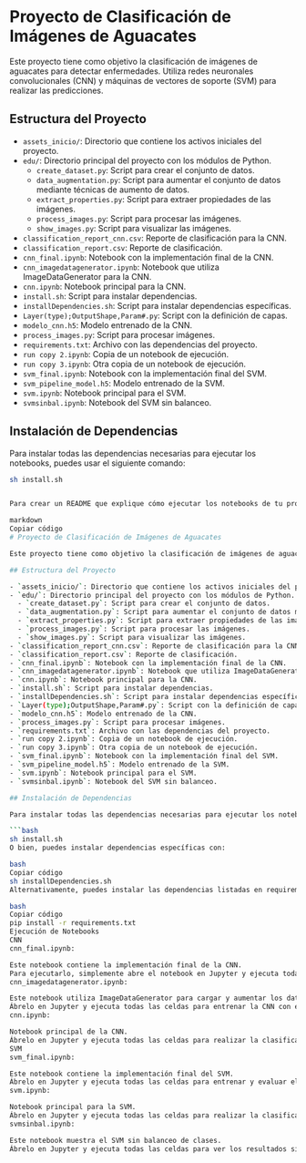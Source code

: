 # Proyecto de Clasificación de Imágenes de Aguacates

Este proyecto tiene como objetivo la clasificación de imágenes de aguacates para detectar enfermedades. Utiliza redes neuronales convolucionales (CNN) y máquinas de vectores de soporte (SVM) para realizar las predicciones.

## Estructura del Proyecto

- `assets_inicio/`: Directorio que contiene los activos iniciales del proyecto.
- `edu/`: Directorio principal del proyecto con los módulos de Python.
  - `create_dataset.py`: Script para crear el conjunto de datos.
  - `data_augmentation.py`: Script para aumentar el conjunto de datos mediante técnicas de aumento de datos.
  - `extract_properties.py`: Script para extraer propiedades de las imágenes.
  - `process_images.py`: Script para procesar las imágenes.
  - `show_images.py`: Script para visualizar las imágenes.
- `classification_report_cnn.csv`: Reporte de clasificación para la CNN.
- `classification_report.csv`: Reporte de clasificación.
- `cnn_final.ipynb`: Notebook con la implementación final de la CNN.
- `cnn_imagedatagenerator.ipynb`: Notebook que utiliza ImageDataGenerator para la CNN.
- `cnn.ipynb`: Notebook principal para la CNN.
- `install.sh`: Script para instalar dependencias.
- `installDependencies.sh`: Script para instalar dependencias específicas.
- `Layer(type);OutputShape,Param#.py`: Script con la definición de capas.
- `modelo_cnn.h5`: Modelo entrenado de la CNN.
- `process_images.py`: Script para procesar imágenes.
- `requirements.txt`: Archivo con las dependencias del proyecto.
- `run copy 2.ipynb`: Copia de un notebook de ejecución.
- `run copy 3.ipynb`: Otra copia de un notebook de ejecución.
- `svm_final.ipynb`: Notebook con la implementación final del SVM.
- `svm_pipeline_model.h5`: Modelo entrenado de la SVM.
- `svm.ipynb`: Notebook principal para el SVM.
- `svmsinbal.ipynb`: Notebook del SVM sin balanceo.

## Instalación de Dependencias

Para instalar todas las dependencias necesarias para ejecutar los notebooks, puedes usar el siguiente comando:

```bash
sh install.sh


Para crear un README que explique cómo ejecutar los notebooks de tu proyecto, puedes seguir esta estructura general. Aquí tienes un ejemplo que puedes adaptar según tus necesidades:

markdown
Copiar código
# Proyecto de Clasificación de Imágenes de Aguacates

Este proyecto tiene como objetivo la clasificación de imágenes de aguacates para detectar enfermedades. Utiliza redes neuronales convolucionales (CNN) y máquinas de vectores de soporte (SVM) para realizar las predicciones.

## Estructura del Proyecto

- `assets_inicio/`: Directorio que contiene los activos iniciales del proyecto.
- `edu/`: Directorio principal del proyecto con los módulos de Python.
  - `create_dataset.py`: Script para crear el conjunto de datos.
  - `data_augmentation.py`: Script para aumentar el conjunto de datos mediante técnicas de aumento de datos.
  - `extract_properties.py`: Script para extraer propiedades de las imágenes.
  - `process_images.py`: Script para procesar las imágenes.
  - `show_images.py`: Script para visualizar las imágenes.
- `classification_report_cnn.csv`: Reporte de clasificación para la CNN.
- `classification_report.csv`: Reporte de clasificación.
- `cnn_final.ipynb`: Notebook con la implementación final de la CNN.
- `cnn_imagedatagenerator.ipynb`: Notebook que utiliza ImageDataGenerator para la CNN.
- `cnn.ipynb`: Notebook principal para la CNN.
- `install.sh`: Script para instalar dependencias.
- `installDependencies.sh`: Script para instalar dependencias específicas.
- `Layer(type);OutputShape,Param#.py`: Script con la definición de capas.
- `modelo_cnn.h5`: Modelo entrenado de la CNN.
- `process_images.py`: Script para procesar imágenes.
- `requirements.txt`: Archivo con las dependencias del proyecto.
- `run copy 2.ipynb`: Copia de un notebook de ejecución.
- `run copy 3.ipynb`: Otra copia de un notebook de ejecución.
- `svm_final.ipynb`: Notebook con la implementación final del SVM.
- `svm_pipeline_model.h5`: Modelo entrenado de la SVM.
- `svm.ipynb`: Notebook principal para el SVM.
- `svmsinbal.ipynb`: Notebook del SVM sin balanceo.

## Instalación de Dependencias

Para instalar todas las dependencias necesarias para ejecutar los notebooks, puedes usar el siguiente comando:

```bash
sh install.sh
O bien, puedes instalar dependencias específicas con:

bash
Copiar código
sh installDependencies.sh
Alternativamente, puedes instalar las dependencias listadas en requirements.txt utilizando pip:

bash
Copiar código
pip install -r requirements.txt
Ejecución de Notebooks
CNN
cnn_final.ipynb:

Este notebook contiene la implementación final de la CNN.
Para ejecutarlo, simplemente abre el notebook en Jupyter y ejecuta todas las celdas.
cnn_imagedatagenerator.ipynb:

Este notebook utiliza ImageDataGenerator para cargar y aumentar los datos de imagen.
Ábrelo en Jupyter y ejecuta todas las celdas para entrenar la CNN con el generador de datos.
cnn.ipynb:

Notebook principal de la CNN.
Ábrelo en Jupyter y ejecuta todas las celdas para realizar la clasificación de imágenes.
SVM
svm_final.ipynb:

Este notebook contiene la implementación final del SVM.
Ábrelo en Jupyter y ejecuta todas las celdas para entrenar y evaluar el modelo SVM.
svm.ipynb:

Notebook principal para la SVM.
Ábrelo en Jupyter y ejecuta todas las celdas para realizar la clasificación de imágenes utilizando SVM.
svmsinbal.ipynb:

Este notebook muestra el SVM sin balanceo de clases.
Ábrelo en Jupyter y ejecuta todas las celdas para ver los resultados sin balanceo.

